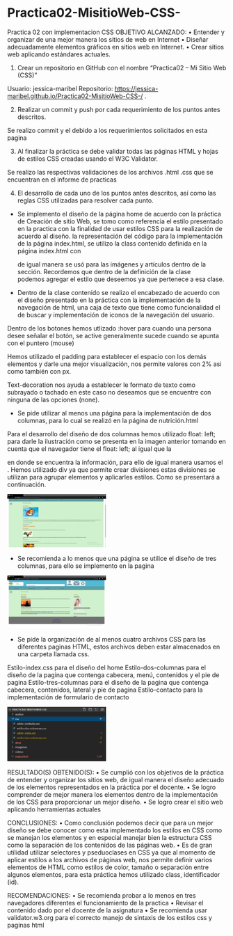 # Practica02-MisitioWeb-CSS-
Practica 02 con implementacion CSS
OBJETIVO ALCANZADO:
•	Entender y organizar de una mejor manera los sitios de web en Internet 
•	Diseñar adecuadamente elementos gráficos en sitios web en Internet. 
•	Crear sitios web aplicando estándares actuales.

1.	Crear un repositorio en GitHub con el nombre “Practica02 – Mi Sitio Web (CSS)”

Usuario: jessica-maribel
Repositorio:  https://jessica-maribel.github.io/Practica02-MisitioWeb-CSS-/ .

2.	Realizar un commit y push por cada requerimiento de los puntos antes descritos.

Se realizo commit y el debido a los requerimientos solicitados en esta pagina

3.	Al finalizar la práctica se debe validar todas las páginas HTML y hojas de estilos CSS creadas usando el W3C Validator.

Se realizo las respectivas validaciones de los archivos .html .css que se encuentran en el informe de practicas

4.	El desarrollo de cada uno de los puntos antes descritos, así como las reglas CSS utilizadas para resolver cada punto. 
 
-	Se implemento el diseño de la página home de acuerdo con la práctica de Creación de sitio Web, se tomo como referencia el estilo presentado en la practica con la finalidad de usar estilos CSS para la realización de acuerdo al diseño.
la representación del código para la implementación de la página index.html, se utilizo la class contenido definida en la página index.html con <div class = contenido> de igual manera se usó para las imágenes y artículos dentro de la sección. Recordemos que dentro de la definición de la clase <div class = columnas> podemos agregar el estilo que deseemos ya que pertenece a esa clase.

-	Dentro de la clase contenido se realizo el encabezado de acuerdo con el diseño presentado en la práctica con la implementación de la navegación de html, una caja de texto que tiene como funcionalidad el de buscar y implementación de iconos de la navegación del usuario. 

Dentro de los botones hemos utlizado :hover para cuando una persona desee señalar el botón, se active generalmente sucede cuando se apunta con el puntero (mouse)

Hemos utilizado el padding para establecer el espacio con los demás elementos y darle una mejor visualización, nos permite valores con 2% asi como también con px.

Text-decoration nos ayuda a establecer le formato de texto como subrayado o tachado en este caso no deseamos que se encuentre con ninguna de las opciones (none).

-	Se pide utilizar al menos una página para la implementación de dos columnas, para lo cual se realizó en la página de nutrición.html

Para el desarrollo del diseño de dos columnas hemos utilizado float: left; para darle la ilustración como se presenta en la imagen anterior tomando en cuenta que el navegador tiene el float: left; al igual que la <section> en donde se encuentra la información, para ello de igual manera usamos el <div id=”con-dos-columnas”>. Hemos utilizado div ya que permite crear divisiones estas divisiones se utilizan para agrupar elementos y aplicarles estilos. Como se presentará a continuación.  

<img width="45%" src="/imagenes/nutricionC.png" alt="Carpeta" title="Carpeta"></img>

-	Se recomienda a lo menos que una página se utilice el diseño de tres columnas, para ello se implemento en la pagina 

<img width="45%" src="/imagenes/tres-columnas.png" alt="Carpeta" title="Carpeta"></img>

-	Se pide la organización de al menos cuatro archivos CSS para las diferentes paginas HTML, estos archivos deben estar almacenados en una carpeta llamada css.

Estilo-index.css para el diseño del home
Estilo-dos-columnas para el diseño de la pagina que contenga cabecera, menú, contenidos y el pie de pagina
Estilo-tres-columnas para el diseño de la pagina que contenga cabecera, contenidos, lateral y pie de pagina
Estilo-contacto para la implementación de formulario de contacto

<img width="45%" src="/imagenes/carpeta.png" alt="Carpeta" title="Carpeta"></img>

RESULTADO(S) OBTENIDO(S):
•	Se cumplió con los objetivos de la práctica de entender y organizar los sitios web, de igual manera el diseño adecuado de los elementos representados en la práctica por el docente.
•	Se logro comprender de mejor manera los elementos dentro de la implementación de los CSS para proporcionar un mejor diseño.
•	Se logro crear el sitio web aplicando herramientas actuales

CONCLUSIONES:
•	Como conclusión podemos decir que para un mejor diseño se debe conocer como esta implementado los estilos en CSS como se manejan los elementos y en especial manejar bien la estructura CSS como la separación de los contenidos de las páginas web.
•	Es de gran utilidad utilizar selectores y pseduoclases en CSS ya que al momento de aplicar estilos a los archivos de páginas web, nos permite definir varios elementos de HTML como estilos de color, tamaño o separación entre algunos elementos, para esta práctica hemos utilizado class, identificador (id).

RECOMENDACIONES:
•	Se recomienda probar a lo menos en tres navegadores diferentes el funcionamiento de la practica
•	Revisar el contenido dado por el docente de la asignatura
•	Se recomienda usar validator.w3.org para el correcto manejo de sintaxis de los estilos css y paginas html
